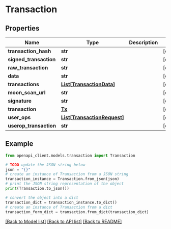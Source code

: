 # Transaction


## Properties

Name | Type | Description | Notes
------------ | ------------- | ------------- | -------------
**transaction_hash** | **str** |  | [optional] 
**signed_transaction** | **str** |  | [optional] 
**raw_transaction** | **str** |  | [optional] 
**data** | **str** |  | [optional] 
**transactions** | [**List[TransactionData]**](TransactionData.md) |  | [optional] 
**moon_scan_url** | **str** |  | [optional] 
**signature** | **str** |  | [optional] 
**transaction** | [**Tx**](Tx.md) |  | [optional] 
**user_ops** | [**List[TransactionRequest]**](TransactionRequest.md) |  | [optional] 
**userop_transaction** | **str** |  | [optional] 

## Example

```python
from openapi_client.models.transaction import Transaction

# TODO update the JSON string below
json = "{}"
# create an instance of Transaction from a JSON string
transaction_instance = Transaction.from_json(json)
# print the JSON string representation of the object
print(Transaction.to_json())

# convert the object into a dict
transaction_dict = transaction_instance.to_dict()
# create an instance of Transaction from a dict
transaction_form_dict = transaction.from_dict(transaction_dict)
```
[[Back to Model list]](../README.md#documentation-for-models) [[Back to API list]](../README.md#documentation-for-api-endpoints) [[Back to README]](../README.md)


